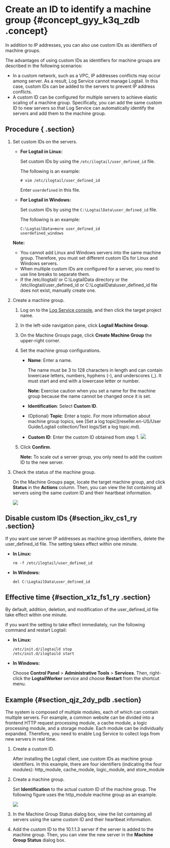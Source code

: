 # Create an ID to identify a machine group {#concept_gyy_k3q_zdb .concept}

In addition to IP addresses, you can also use custom IDs as identifiers of machine groups.

The advantages of using custom IDs as identifiers for machine groups are described in the following scenarios:

-   In a custom network, such as a VPC, IP addresses conflicts may occur among server. As a result, Log Service cannot manage Logtail. In this case, custom IDs can be added to the servers to prevent IP address conflicts.
-   A custom ID can be configured for multiple servers to achieve elastic scaling of a machine group. Specifically, you can add the same custom ID to new servers so that Log Service can automatically identify the servers and add them to the machine group.

## Procedure { .section}

1.  Set custom IDs on the servers.

    -   **For Logtail in Linux:** 

        Set custom IDs by using the `/etc/ilogtail/user_defined_id` file.

        The following is an example:

        ```
        # vim /etc/ilogtail/user_defined_id
        ```

        Enter `userdefined` in this file.

    -   **For Logtail in Windows:** 

        Set custom IDs by using the `C:\LogtailData\user_defined_id` file.

        The following is an example:

        ```
        C:\LogtailData>more user_defined_id
        userdefined_windows
        ```

    **Note:** 

    -   You cannot add Linux and Windows servers into the same machine group. Therefore, you must set different custom IDs for Linux and Windows servers.
    -   When multiple custom IDs are configured for a server, you need to use line breaks to separate them.
    -   If the /etc/ilogtail/ or C:\\LogtailData directory or the /etc/ilogtail/user\_defined\_id or C:\\LogtailData\\user\_defined\_id file does not exist, manually create one.
2.  Create a machine group.
    1.  Log on to the [Log Service console](https://partners-intl.console.aliyun.com/#/sls), and then click the target project name.
    2.  In the left-side navigation pane, click **Logtail Machine Group**.
    3.  On the Machine Groups page, click **Create Machine Group** the upper-right corner.
    4.  Set the machine group configurations.

        -   **Name**: Enter a name.

            The name must be 3 to 128 characters in length and can contain lowercase letters, numbers, hyphens \(-\), and underscores \(\_\). It must start and end with a lowercase letter or number.

            **Note:** Exercise caution when you set a name for the machine group because the name cannot be changed once it is set.

        -   **Identification**: Select **Custom ID**.
        -   \(Optional\) **Topic**: Enter a topic. For more information about machine group topics, see [Set a log topic](reseller.en-US/User Guide/Logtail collection/Text logs/Set a log topic.md).
        -   **Custom ID**: Enter the custom ID obtained from step 1.
        ![](http://static-aliyun-doc.oss-cn-hangzhou.aliyuncs.com/assets/img/13078/15584310315254_en-US.png)

    5.  Click **Confirm**.

        **Note:** To scale out a server group, you only need to add the custom ID to the new server.

3.  Check the status of the machine group.

    On the Machine Groups page, locate the target machine group, and click **Status** in the **Actions** column. Then, you can view the list containing all servers using the same custom ID and their heartbeat information.

    ![](http://static-aliyun-doc.oss-cn-hangzhou.aliyuncs.com/assets/img/13078/15584310315255_en-US.png)


## Disable custom IDs {#section_ikv_cs1_ry .section}

If you want use server IP addresses as machine group identifiers, delete the user\_defined\_id file. The setting takes effect within one minute.

-   **In Linux:** 

    ```
    rm -f /etc/ilogtail/user_defined_id
    ```

-   **In Windows:** 

    ```
    del C:\LogtailData\user_defined_id
    ```


## Effective time {#section_x1z_fs1_ry .section}

By default, addition, deletion, and modification of the user\_defined\_id file take effect within one minute.

If you want the setting to take effect immediately, run the following command and restart Logtail:

-   **In Linux:** 

    ```
    /etc/init.d/ilogtaild stop
    /etc/init.d/ilogtaild start
    ```

-   **In Windows:** 

    Choose **Control Panel** \> **Administrative Tools** \> **Services**. Then, right-click the **LogtailWorker** service and choose **Restart** from the shortcut menu.


## Example {#section_qjz_2dy_pdb .section}

The system is composed of multiple modules, each of which can contain multiple servers. For example, a common website can be divided into a frontend HTTP request processing module, a cache module, a logic processing module, and a storage module. Each module can be individually expanded. Therefore, you need to enable Log Service to collect logs from new servers in real time.

1.  Create a custom ID.

    After installing the Logtail client, use custom IDs as machine group identifiers. In this example, there are four identifiers \(indicating the four modules\): http\_module, cache\_module, logic\_module, and store\_module

2.  Create a machine group.

    Set **Identification** to the actual custom ID of the machine group. The following figure uses the http\_module machine group as an example.

    ![](http://static-aliyun-doc.oss-cn-hangzhou.aliyuncs.com/assets/img/13078/15584310315254_en-US.png)

3.  In the Machine Group Status dialog box, view the list containing all servers using the same custom ID and their heartbeat information.
4.  Add the custom ID to the 10.1.1.3 server if the server is added to the machine group. Then, you can view the new server in the **Machine Group Status** dialog box.

